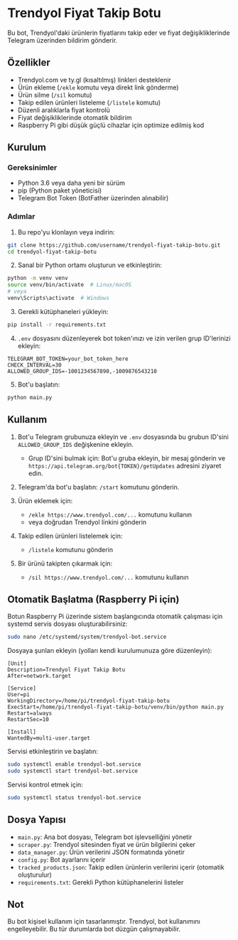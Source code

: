 # Trendyol Fiyat Takip Botu

Bu bot, Trendyol'daki ürünlerin fiyatlarını takip eder ve fiyat değişikliklerinde Telegram üzerinden bildirim gönderir.

## Özellikler

- Trendyol.com ve ty.gl (kısaltılmış) linkleri desteklenir
- Ürün ekleme (`/ekle` komutu veya direkt link gönderme)
- Ürün silme (`/sil` komutu)
- Takip edilen ürünleri listeleme (`/listele` komutu)
- Düzenli aralıklarla fiyat kontrolü
- Fiyat değişikliklerinde otomatik bildirim
- Raspberry Pi gibi düşük güçlü cihazlar için optimize edilmiş kod

## Kurulum

### Gereksinimler

- Python 3.6 veya daha yeni bir sürüm
- pip (Python paket yöneticisi)
- Telegram Bot Token (BotFather üzerinden alınabilir)

### Adımlar

1. Bu repo'yu klonlayın veya indirin:

```bash
git clone https://github.com/username/trendyol-fiyat-takip-botu.git
cd trendyol-fiyat-takip-botu
```

2. Sanal bir Python ortamı oluşturun ve etkinleştirin:

```bash
python -m venv venv
source venv/bin/activate  # Linux/macOS
# veya
venv\Scripts\activate  # Windows
```

3. Gerekli kütüphaneleri yükleyin:

```bash
pip install -r requirements.txt
```

4. `.env` dosyasını düzenleyerek bot token'ınızı ve izin verilen grup ID'lerinizi ekleyin:

```
TELEGRAM_BOT_TOKEN=your_bot_token_here
CHECK_INTERVAL=30
ALLOWED_GROUP_IDS=-1001234567890,-1009876543210
```

5. Bot'u başlatın:

```bash
python main.py
```

## Kullanım

1. Bot'u Telegram grubunuza ekleyin ve `.env` dosyasında bu grubun ID'sini `ALLOWED_GROUP_IDS` değişkenine ekleyin.
   - Grup ID'sini bulmak için: Bot'u gruba ekleyin, bir mesaj gönderin ve `https://api.telegram.org/bot{TOKEN}/getUpdates` adresini ziyaret edin.

2. Telegram'da bot'u başlatın: `/start` komutunu gönderin.

3. Ürün eklemek için:
   - `/ekle https://www.trendyol.com/...` komutunu kullanın
   - veya doğrudan Trendyol linkini gönderin

3. Takip edilen ürünleri listelemek için:
   - `/listele` komutunu gönderin

4. Bir ürünü takipten çıkarmak için:
   - `/sil https://www.trendyol.com/...` komutunu kullanın

## Otomatik Başlatma (Raspberry Pi için)

Botun Raspberry Pi üzerinde sistem başlangıcında otomatik çalışması için systemd servis dosyası oluşturabilirsiniz:

```bash
sudo nano /etc/systemd/system/trendyol-bot.service
```

Dosyaya şunları ekleyin (yolları kendi kurulumunuza göre düzenleyin):

```
[Unit]
Description=Trendyol Fiyat Takip Botu
After=network.target

[Service]
User=pi
WorkingDirectory=/home/pi/trendyol-fiyat-takip-botu
ExecStart=/home/pi/trendyol-fiyat-takip-botu/venv/bin/python main.py
Restart=always
RestartSec=10

[Install]
WantedBy=multi-user.target
```

Servisi etkinleştirin ve başlatın:

```bash
sudo systemctl enable trendyol-bot.service
sudo systemctl start trendyol-bot.service
```

Servisi kontrol etmek için:

```bash
sudo systemctl status trendyol-bot.service
```

## Dosya Yapısı

- `main.py`: Ana bot dosyası, Telegram bot işlevselliğini yönetir
- `scraper.py`: Trendyol sitesinden fiyat ve ürün bilgilerini çeker
- `data_manager.py`: Ürün verilerini JSON formatında yönetir
- `config.py`: Bot ayarlarını içerir
- `tracked_products.json`: Takip edilen ürünlerin verilerini içerir (otomatik oluşturulur)
- `requirements.txt`: Gerekli Python kütüphanelerini listeler

## Not

Bu bot kişisel kullanım için tasarlanmıştır. Trendyol, bot kullanımını engelleyebilir. Bu tür durumlarda bot düzgün çalışmayabilir.
